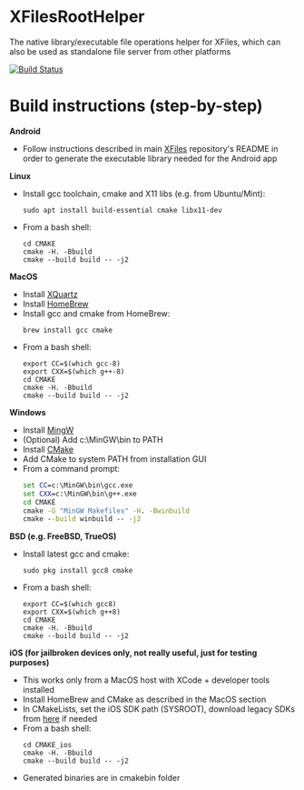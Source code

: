 # XFilesRootHelper
The native library/executable file operations helper for XFiles, which can also be used as standalone file server from other platforms

[![Build Status](https://travis-ci.org/pgp/XFilesRootHelper.svg?branch=master)](https://travis-ci.org/pgp/XFilesRootHelper)

# Build instructions (step-by-step)
**Android**
- Follow instructions described in main [XFiles](https://github.com/pgp/XFiles) repository's README in order to generate the executable library needed for the Android app

**Linux**
- Install gcc toolchain, cmake and X11 libs (e.g. from Ubuntu/Mint):
    ```shell
    sudo apt install build-essential cmake libx11-dev
    ```
- From a bash shell:
    ```shell
    cd CMAKE
    cmake -H. -Bbuild
    cmake --build build -- -j2
    ```

**MacOS**

- Install [XQuartz](https://www.xquartz.org/)
- Install [HomeBrew](https://brew.sh/)
- Install gcc and cmake from HomeBrew:
    ```shell
    brew install gcc cmake
    ```
- From a bash shell:
    ```shell
    export CC=$(which gcc-8)
    export CXX=$(which g++-8)
    cd CMAKE
    cmake -H. -Bbuild
    cmake --build build -- -j2
    ```

**Windows**
- Install [MingW](https://nuwen.net/mingw.html)
- (Optional) Add c:\MinGW\bin to PATH
- Install [CMake](https://cmake.org/download)
- Add CMake to system PATH from installation GUI
- From a command prompt:
    ```bat
    set CC=c:\MinGW\bin\gcc.exe
    set CXX=c:\MinGW\bin\g++.exe
    cd CMAKE
    cmake -G "MinGW Makefiles" -H. -Bwinbuild
    cmake --build winbuild -- -j2
    ```

**BSD (e.g. FreeBSD, TrueOS)**
- Install latest gcc and cmake:
    ```shell
    sudo pkg install gcc8 cmake
    ```
- From a bash shell:
    ```shell
    export CC=$(which gcc8)
    export CXX=$(which g++8)
    cd CMAKE
    cmake -H. -Bbuild
    cmake --build build -- -j2
    ```

**iOS (for jailbroken devices only, not really useful, just for testing purposes)**
- This works only from a MacOS host with XCode + developer tools installed
- Install HomeBrew and CMake as described in the MacOS section
- In CMakeLists, set the iOS SDK path (SYSROOT), download legacy SDKs from [here](https://github.com/EachAndOther/Legacy-iOS-SDKs) if needed
- From a bash shell:
    ```shell
    cd CMAKE_ios
    cmake -H. -Bbuild
    cmake --build build -- -j2
    ```
- Generated binaries are in cmakebin folder
